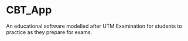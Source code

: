 # CBT_App
 An educational software modelled after UTM Examination for students to practice as they prepare for exams.
